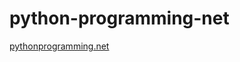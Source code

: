 # python-programming-net

[pythonprogramming.net](https://pythonprogramming.net/machine-learning-tutorials/)